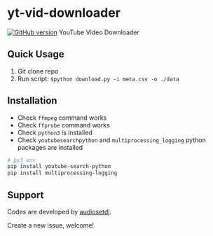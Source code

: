# yt-vid-downloader
[![GitHub version](https://badge.fury.io/gh/XuyangSHEN%2yt-vid-downloader.svg)](https://badge.fury.io/gh/XuyangSHEN%2yt-vid-downloader)     YouTube Video Downloader



## Quick Usage 

1. Git clone repo 
2. Run script: `$python download.py -i meta.csv -o ./data`




## Installation
 - Check `ffmpeg` command works
 - Check `ffprobe` command works
 - Check `python3` is installed
 - Check `youtubesearchpython` and `multiprocessing_logging` python packages are installed

```bash
# py3 env
pip install youtube-search-python
pip install multiprocessing-logging
```



## Support

Codes are developed by [audiosetdl](https://github.com/speedyseal/audiosetdl).

Create a new issue, welcome!


